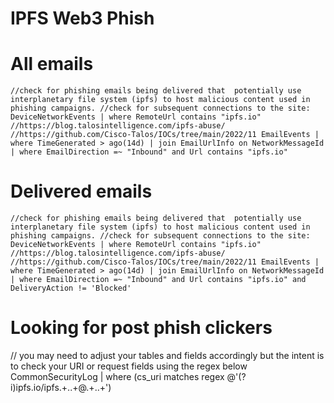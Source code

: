 # IPFS Web3 Phish

# All emails

`//check for phishing emails being delivered that  potentially use interplanetary file system (ipfs) to host malicious content used in phishing campaigns.
//check for subsequent connections to the site: DeviceNetworkEvents | where RemoteUrl contains "ipfs.io"
//https://blog.talosintelligence.com/ipfs-abuse/
//https://github.com/Cisco-Talos/IOCs/tree/main/2022/11
EmailEvents
| where TimeGenerated > ago(14d)
| join EmailUrlInfo on NetworkMessageId
| where EmailDirection =~ "Inbound" and Url contains "ipfs.io"`

# Delivered emails

`//check for phishing emails being delivered that  potentially use interplanetary file system (ipfs) to host malicious content used in phishing campaigns.
//check for subsequent connections to the site: DeviceNetworkEvents | where RemoteUrl contains "ipfs.io"
//https://blog.talosintelligence.com/ipfs-abuse/
//https://github.com/Cisco-Talos/IOCs/tree/main/2022/11
EmailEvents
| where TimeGenerated > ago(14d)
| join EmailUrlInfo on NetworkMessageId
| where EmailDirection =~ "Inbound" and Url contains "ipfs.io" and DeliveryAction != 'Blocked'`

# Looking for post phish clickers
// you may need to adjust your tables and fields accordingly but the intent is to check your URI or request fields using the regex below
CommonSecurityLog | where (cs_uri matches regex @'(?i)ipfs.io/ipfs.+\..+@.+\..+')
